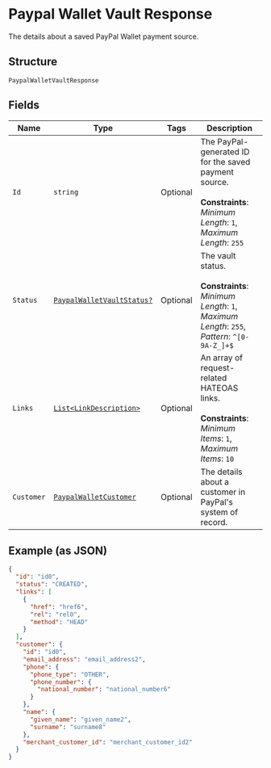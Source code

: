 
# Paypal Wallet Vault Response

The details about a saved PayPal Wallet payment source.

## Structure

`PaypalWalletVaultResponse`

## Fields

| Name | Type | Tags | Description |
|  --- | --- | --- | --- |
| `Id` | `string` | Optional | The PayPal-generated ID for the saved payment source.<br><br>**Constraints**: *Minimum Length*: `1`, *Maximum Length*: `255` |
| `Status` | [`PaypalWalletVaultStatus?`](../../doc/models/paypal-wallet-vault-status.md) | Optional | The vault status.<br><br>**Constraints**: *Minimum Length*: `1`, *Maximum Length*: `255`, *Pattern*: `^[0-9A-Z_]+$` |
| `Links` | [`List<LinkDescription>`](../../doc/models/link-description.md) | Optional | An array of request-related HATEOAS links.<br><br>**Constraints**: *Minimum Items*: `1`, *Maximum Items*: `10` |
| `Customer` | [`PaypalWalletCustomer`](../../doc/models/paypal-wallet-customer.md) | Optional | The details about a customer in PayPal's system of record. |

## Example (as JSON)

```json
{
  "id": "id0",
  "status": "CREATED",
  "links": [
    {
      "href": "href6",
      "rel": "rel0",
      "method": "HEAD"
    }
  ],
  "customer": {
    "id": "id0",
    "email_address": "email_address2",
    "phone": {
      "phone_type": "OTHER",
      "phone_number": {
        "national_number": "national_number6"
      }
    },
    "name": {
      "given_name": "given_name2",
      "surname": "surname8"
    },
    "merchant_customer_id": "merchant_customer_id2"
  }
}
```

